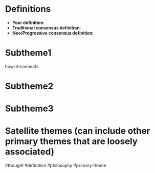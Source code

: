 # Definitions
- **Your definition**:
- **Traditional consensus definition**:
- **Neo/Progressive consensus definition**:

# Subtheme1
how-it-connects

# Subtheme2


# Subtheme3


# Satellite themes (can include other primary themes that are loosely associated)



#thought #definition #philosophy #primary-theme